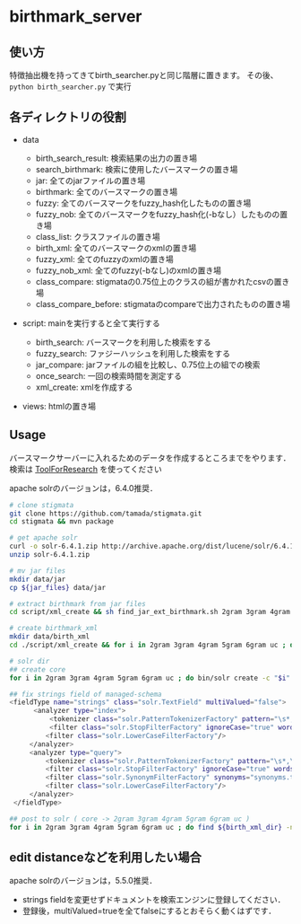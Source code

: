# birthmark_server

## 使い方
特徴抽出機を持ってきてbirth_searcher.pyと同じ階層に置きます。
その後、
```python birth_searcher.py```
で実行

## 各ディレクトリの役割
- data
	- birth\_search\_result: 検索結果の出力の置き場
	- search_birthmark: 検索に使用したバースマークの置き場
	- jar: 全てのjarファイルの置き場
	- birthmark: 全てのバースマークの置き場
	- fuzzy: 全てのバースマークをfuzzy_hash化したものの置き場
	- fuzzy_nob: 全てのバースマークをfuzzy_hash化(-bなし）したものの置き場
	- class_list: クラスファイルの置き場
	- birth_xml: 全てのバースマークのxmlの置き場
	- fuzzy_xml: 全てのfuzzyのxmlの置き場
	- fuzzy_nob_xml: 全てのfuzzy(-bなし)のxmlの置き場
	- class_compare: stigmataの0.75位上のクラスの組が書かれたcsvの置き場
	- class\_compare\_before: stigmataのcompareで出力されたものの置き場

- script: mainを実行すると全て実行する
	- birth_search: バースマークを利用した検索をする
	- fuzzy_search: ファジーハッシュを利用した検索をする
	- jar_compare: jarファイルの組を比較し、0.75位上の組での検索
	- once_search: 一回の検索時間を測定する
	- xml_create: xmlを作成する
- views: htmlの置き場

## Usage

バースマークサーバーに入れるためのデータを作成するところまでをやります．
検索は [ToolForResearch](https://github.com/mitubaEX/ToolForResearch) を使ってください

apache solrのバージョンは，6.4.0推奨．

```sh
# clone stigmata
git clone https://github.com/tamada/stigmata.git
cd stigmata && mvn package

# get apache solr
curl -o solr-6.4.1.zip http://archive.apache.org/dist/lucene/solr/6.4.1/solr-6.4.1.zip
unzip solr-6.4.1.zip

# mv jar files
mkdir data/jar
cp ${jar_files} data/jar

# extract birthmark from jar files
cd script/xml_create && sh find_jar_ext_birthmark.sh 2gram 3gram 4gram 5gram 6gram uc

# create birthmark_xml
mkdir data/birth_xml
cd ./script/xml_create && for i in 2gram 3gram 4gram 5gram 6gram uc ; do python birthmark_xml_create_python3.py "$i";done

# solr dir
## create core
for i in 2gram 3gram 4gram 5gram 6gram uc ; do bin/solr create -c "$i" ;done

## fix strings field of managed-schema
<fieldType name="strings" class="solr.TextField" multiValued="false">
      <analyzer type="index">
          <tokenizer class="solr.PatternTokenizerFactory" pattern="\s*,\s*"/>
          <filter class="solr.StopFilterFactory" ignoreCase="true" words="stopwords.txt" />
         <filter class="solr.LowerCaseFilterFactory"/>
     </analyzer>
     <analyzer type="query">
         <tokenizer class="solr.PatternTokenizerFactory" pattern="\s*,\s*"/>
         <filter class="solr.StopFilterFactory" ignoreCase="true" words="stopwords.txt" />
         <filter class="solr.SynonymFilterFactory" synonyms="synonyms.txt" ignoreCase="true" expand="true"/>
         <filter class="solr.LowerCaseFilterFactory"/>
     </analyzer>
 </fieldType>

## post to solr ( core -> 2gram 3gram 4gram 5gram 6gram uc )
for i in 2gram 3gram 4gram 5gram 6gram uc ; do find ${birth_xml_dir} -name "*$i*" | xargs -I% bin/post -c "$i" ;done
```

## edit distanceなどを利用したい場合

apache solrのバージョンは，5.5.0推奨．

- strings fieldを変更せずドキュメントを検索エンジンに登録してください．
- 登録後，multiValued=trueを全てfalseにするとおそらく動くはずです．
